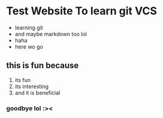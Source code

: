 # Test Website To learn git VCS
- learning git
- and maybe markdown too lol
- haha
- here wo go
## this is fun because
1. its fun
2. its interesting
3. and it is beneficial
### goodbye lol :><